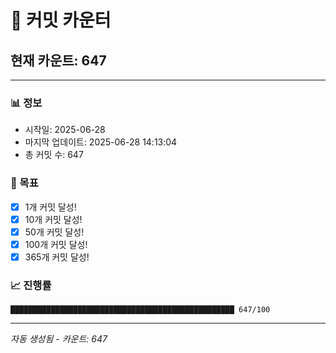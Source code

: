 # 🔢 커밋 카운터

## 현재 카운트: 647

---

### 📊 정보
- 시작일: 2025-06-28
- 마지막 업데이트: 2025-06-28 14:13:04
- 총 커밋 수: 647

### 🎯 목표
- [x] 1개 커밋 달성!
- [x] 10개 커밋 달성!
- [x] 50개 커밋 달성!
- [x] 100개 커밋 달성!
- [x] 365개 커밋 달성!

### 📈 진행률
```
██████████████████████████████████████████████████ 647/100
```

---
*자동 생성됨 - 카운트: 647*
